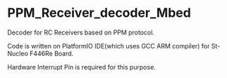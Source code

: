 # PPM_Receiver_decoder_Mbed
Decoder for RC Receivers based on PPM protocol.  

Code is written on PlatformIO IDE(which uses GCC ARM compiler) for St-Nucleo F446Re Board.  

Hardware Interrupt Pin is required for this purpose.
